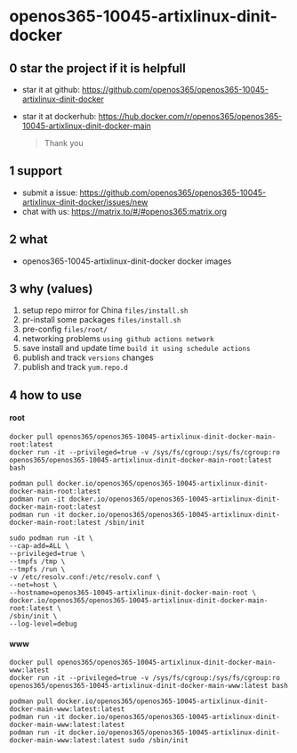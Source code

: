# openos365-10045-artixlinux-dinit-docker

## 0 star the project if it is helpfull

* star it at github: https://github.com/openos365/openos365-10045-artixlinux-dinit-docker
* star it at dockerhub: https://hub.docker.com/r/openos365/openos365-10045-artixlinux-dinit-docker-main

  > Thank you

## 1 support

* submit a issue: https://github.com/openos365/openos365-10045-artixlinux-dinit-docker/issues/new
* chat with us: https://matrix.to/#/#openos365:matrix.org

## 2 what

* openos365-10045-artixlinux-dinit-docker docker images
  
## 3 why (values)

1. setup repo mirror for China `files/install.sh`
1. pr-install some packages `files/install.sh`
1. pre-config `files/root/`
1. networking problems `using github actions network`
1. save install and update time `build it using schedule actions`
1. publish and track `versions` changes
1. publish and track `yum.repo.d`

## 4 how to use

#### root
```
docker pull openos365/openos365-10045-artixlinux-dinit-docker-main-root:latest
docker run -it --privileged=true -v /sys/fs/cgroup:/sys/fs/cgroup:ro openos365/openos365-10045-artixlinux-dinit-docker-main-root:latest bash

podman pull docker.io/openos365/openos365-10045-artixlinux-dinit-docker-main-root:latest
podman run -it docker.io/openos365/openos365-10045-artixlinux-dinit-docker-main-root:latest
podman run -it docker.io/openos365/openos365-10045-artixlinux-dinit-docker-main-root:latest /sbin/init

sudo podman run -it \
--cap-add=ALL \
--privileged=true \
--tmpfs /tmp \
--tmpfs /run \
-v /etc/resolv.conf:/etc/resolv.conf \
--net=host \
--hostname=openos365-10045-artixlinux-dinit-docker-main-root \
docker.io/openos365/openos365-10045-artixlinux-dinit-docker-main-root:latest \
/sbin/init \
--log-level=debug

```
#### www

```
docker pull openos365/openos365-10045-artixlinux-dinit-docker-main-www:latest
docker run -it --privileged=true -v /sys/fs/cgroup:/sys/fs/cgroup:ro openos365/openos365-10045-artixlinux-dinit-docker-main-www:latest bash

podman pull docker.io/openos365/openos365-10045-artixlinux-dinit-docker-main-www:latest:latest
podman run -it docker.io/openos365/openos365-10045-artixlinux-dinit-docker-main-www:latest:latest
podman run -it docker.io/openos365/openos365-10045-artixlinux-dinit-docker-main-www:latest:latest sudo /sbin/init
```
